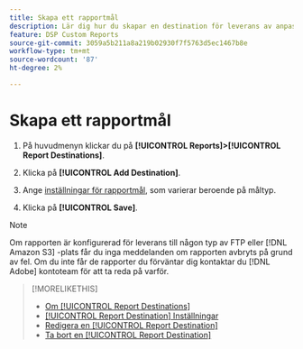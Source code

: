 ```yaml
---
title: Skapa ett rapportmål
description: Lär dig hur du skapar en destination för leverans av anpassade rapporter.
feature: DSP Custom Reports
source-git-commit: 3059a5b211a8a219b02930f7f5763d5ec1467b8e
workflow-type: tm+mt
source-wordcount: '87'
ht-degree: 2%

---
```


# Skapa ett rapportmål

1. På huvudmenyn klickar du på **[!UICONTROL Reports]>[!UICONTROL Report Destinations]**.

1. Klicka på **[!UICONTROL Add Destination]**.

1. Ange [inställningar för rapportmål](/help/dsp/reports/report-destinations/report-destination-settings.md), som varierar beroende på måltyp.

1. Klicka på **[!UICONTROL Save]**.

>[!NOTE]
>
> Om rapporten är konfigurerad för leverans till någon typ av FTP eller [!DNL Amazon S3] -plats får du inga meddelanden om rapporten avbryts på grund av fel. Om du inte får de rapporter du förväntar dig kontaktar du [!DNL Adobe] kontoteam för att ta reda på varför.

>[!MORELIKETHIS]
>
>* [Om [!UICONTROL Report Destinations]](/help/dsp/reports/report-destinations/report-destination-about.md)
>* [[!UICONTROL Report Destination] Inställningar](/help/dsp/reports/report-destinations/report-destination-settings.md)
>* [Redigera en [!UICONTROL Report Destination]](/help/dsp/reports/report-destinations/report-destination-edit.md)
>* [Ta bort en [!UICONTROL Report Destination]](/help/dsp/reports/report-destinations/report-destination-delete.md)

